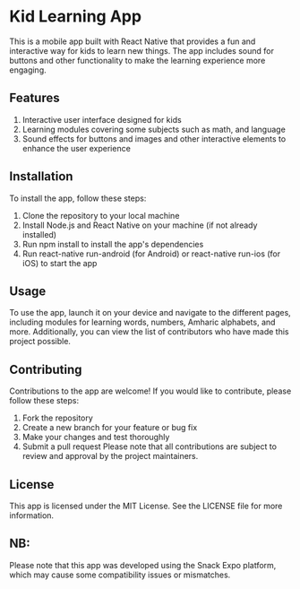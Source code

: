# Kid Learning App

This is a mobile app built with React Native that provides a fun and interactive way for kids to learn new things. The app includes sound for buttons and other functionality to make the learning experience more engaging.

## Features

1. Interactive user interface designed for kids
2. Learning modules covering some subjects such as math, and language
3. Sound effects for buttons and images and other interactive elements to enhance the user experience

## Installation
To install the app, follow these steps:

1. Clone the repository to your local machine
2. Install Node.js and React Native on your machine (if not already installed)
3. Run npm install to install the app's dependencies
4. Run react-native run-android (for Android) or react-native run-ios (for iOS) to start the app


## Usage
To use the app, launch it on your device and navigate to the different pages, including modules for learning words, numbers, Amharic alphabets, and more. Additionally, you can view the list of contributors who have made this project possible.


## Contributing
Contributions to the app are welcome! If you would like to contribute, please follow these steps:

1. Fork the repository
2. Create a new branch for your feature or bug fix
3. Make your changes and test thoroughly
4. Submit a pull request
Please note that all contributions are subject to review and approval by the project maintainers.


## License
This app is licensed under the MIT License. See the LICENSE file for more information.


## NB: 

Please note that this app was developed using the Snack Expo platform, which may cause some compatibility issues or mismatches.
